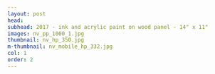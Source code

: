 ```yaml
---
layout: post
head: 
subhead: 2017 - ink and acrylic paint on wood panel - 14" x 11"
images: nv_pp_1000_1.jpg
thumbnail: nv_hp_350.jpg
m-thumbnail: nv_mobile_hp_332.jpg
col: 1
order: 2
---
```

